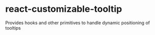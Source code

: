 # react-customizable-tooltip
Provides hooks and other primitives to handle dynamic positioning of tooltips
